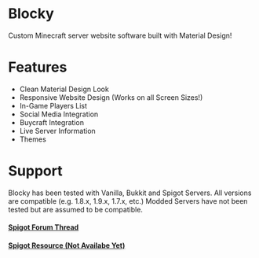 Blocky
======

Custom Minecraft server website software built with Material Design!

# Features
- Clean Material Design Look
- Responsive Website Design (Works on all Screen Sizes!)
- In-Game Players List
- Social Media Integration
- Buycraft Integration
- Live Server Information
- Themes

# Support
Blocky has been tested with Vanilla, Bukkit and Spigot Servers. All versions are compatible (e.g. 1.8.x, 1.9.x, 1.7.x, etc.)
Modded Servers have not been tested but are assumed to be compatible.

#### [Spigot Forum Thread](https://www.spigotmc.org/threads/blocky-server-website-software-pre-alpha.145731/)
#### [Spigot Resource (Not Availabe Yet)]()

